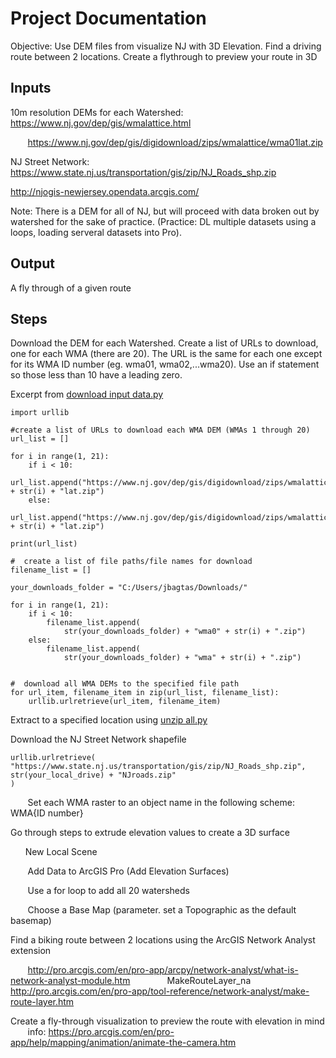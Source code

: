 # Project Documentation

Objective: Use DEM files from visualize NJ with 3D Elevation. Find a driving route between 2 locations. Create a flythrough to preview your route in 3D

## Inputs

10m resolution DEMs for each Watershed: https://www.nj.gov/dep/gis/wmalattice.html

&nbsp;&nbsp;&nbsp;&nbsp;&nbsp;&nbsp; https://www.nj.gov/dep/gis/digidownload/zips/wmalattice/wma01lat.zip 

NJ Street Network: https://www.state.nj.us/transportation/gis/zip/NJ_Roads_shp.zip

http://njogis-newjersey.opendata.arcgis.com/

Note: There is a DEM for all of NJ, but will proceed with data broken out by watershed for the sake of practice. (Practice: DL multiple datasets using a loops, loading serveral datasets into Pro). 



## Output

A fly through of a given route



## Steps

Download the DEM for each Watershed. Create a list of URLs to download, one for each WMA (there are 20). The URL is the same for each one except for its WMA ID number (eg. wma01, wma02,...wma20). Use an if statement so those less than 10 have a leading zero.

Excerpt from [download input data.py](https://github.com/pratt-savi-810/pratt-savi-810-2018-10/blob/jbagtas_project/projects/download%20input%20data.py)
```
import urllib

#create a list of URLs to download each WMA DEM (WMAs 1 through 20)
url_list = []

for i in range(1, 21):
    if i < 10:
        url_list.append("https://www.nj.gov/dep/gis/digidownload/zips/wmalattice/wma0" + str(i) + "lat.zip")
    else:
        url_list.append("https://www.nj.gov/dep/gis/digidownload/zips/wmalattice/wma" + str(i) + "lat.zip")

print(url_list)

#  create a list of file paths/file names for download
filename_list = []

your_downloads_folder = "C:/Users/jbagtas/Downloads/"

for i in range(1, 21):
    if i < 10:
        filename_list.append(
            str(your_downloads_folder) + "wma0" + str(i) + ".zip")
    else:
        filename_list.append(
            str(your_downloads_folder) + "wma" + str(i) + ".zip")


#  download all WMA DEMs to the specified file path
for url_item, filename_item in zip(url_list, filename_list):
    urllib.urlretrieve(url_item, filename_item)
```

Extract to a specified location using [unzip all.py](https://github.com/pratt-savi-810/pratt-savi-810-2018-10/blob/jbagtas_project/projects/unzip%20all.py)

Download the NJ Street Network shapefile

```
urllib.urlretrieve(
"https://www.state.nj.us/transportation/gis/zip/NJ_Roads_shp.zip", 
str(your_local_drive) + "NJroads.zip"
)
```
&nbsp;&nbsp;&nbsp;&nbsp;&nbsp;&nbsp; Set each WMA raster to an object name in the following scheme: WMA{ID number}

Go through steps to extrude elevation values to create a 3D surface 

&nbsp;&nbsp;&nbsp;&nbsp;&nbsp;&nbsp;New Local Scene

&nbsp;&nbsp;&nbsp;&nbsp;&nbsp;&nbsp; Add Data to ArcGIS Pro (Add Elevation Surfaces)

&nbsp;&nbsp;&nbsp;&nbsp;&nbsp;&nbsp; Use a for loop to add all 20 watersheds

&nbsp;&nbsp;&nbsp;&nbsp;&nbsp;&nbsp; Choose a Base Map (parameter. set a Topographic as the default basemap)

Find a biking route between 2 locations using the ArcGIS Network Analyst extension

&nbsp;&nbsp;&nbsp;&nbsp;&nbsp;&nbsp; http://pro.arcgis.com/en/pro-app/arcpy/network-analyst/what-is-network-analyst-module.htm
&nbsp;&nbsp;&nbsp;&nbsp;&nbsp;&nbsp; &nbsp;&nbsp;&nbsp;&nbsp;&nbsp;&nbsp; MakeRouteLayer_na http://pro.arcgis.com/en/pro-app/tool-reference/network-analyst/make-route-layer.htm

Create a fly-through visualization to preview the route with elevation in mind 
&nbsp;&nbsp;&nbsp;&nbsp;&nbsp;&nbsp; info: https://pro.arcgis.com/en/pro-app/help/mapping/animation/animate-the-camera.htm
	
	
